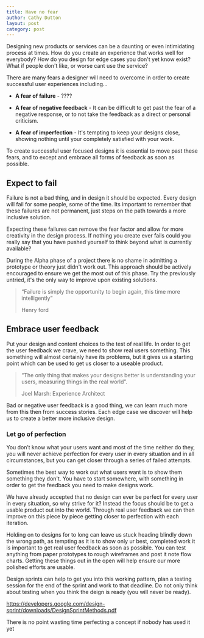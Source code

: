 ```yaml
---
title: Have no fear
author: Cathy Dutton
layout: post
category: post
---
```


Designing new products or services can be a daunting or even intimidating process at times. How do you create an experience that works well for everybody? How do you design for edge cases you don't yet know exist? What if people don't like, or worse cant use the service? 

There are many fears a designer will need to overcome in order to create successful user experiences including...

- <b>A fear of failure</b> - ????

- <b>A fear of negative feedback</b> - It can be difficult to get past the fear of a negative response, or to not take the feedback as a direct or personal criticism.

- <b>A fear of imperfection</b> - It's tempting to keep your designs close, showing nothing until your completely satisfied with your work.

To create successful user focused designs it is essential to move past these fears, and to except and embrace all forms of feedback as soon as possible.

## Expect to fail

Failure is not a bad thing, and in design it should be expected. Every design will fail for some people, some of the time. Its important to remember that these failures are not permanent, just steps on the path towards a more inclusive solution. 

Expecting these failures can remove the fear factor and allow for more creativity in the design process. If nothing you create ever fails could you really say that you have pushed yourself to think beyond what is currently available?

During the Alpha phase of a project there is no shame in admitting a prototype or theory just didn't work out. This approach should be actively encouraged to ensure we get the most out of this phase. Try the previously untried, it's the only way to improve upon existing solutions.

<blockquote>
“Failure is simply the opportunity to begin again, this time more intelligently”

 <p class="quote-name">Henry ford</p>
</blockquote>

## Embrace user feedback

Put your design and content choices to the test of real life. In order to get the user feedback we crave, we need to show real users something. This something will almost certainly have its problems, but it gives us a starting point which can be used to get us closer to a useable product.

<blockquote>
“The only thing that makes your designs better is understanding your users, measuring things in the real world”.

 <p class="quote-name">Joel Marsh: Experience Architect</p>
</blockquote>

Bad or negative user feedback is a good thing, we can learn much more from this then from success stories. Each edge case we discover will help us to create a better more inclusive design.


### Let go of perfection

You don’t know what your users want and most of the time neither do they, you will never achieve perfection for every user in every situation and in all circumstances, but you can get closer through a series of failed attempts. 

Sometimes the best way to work out what users want is to show them something they don't. You have to start somewhere, with something in order to get the feedback you need to make designs work.

We have already accepted that no design can ever be perfect for every user in every situation, so why strive for it? Instead the focus should be to get a usable product out into the world. Through real user feedback we can then improve on this piece by piece getting closer to perfection with each iteration.

Holding on to designs for to long can leave us stuck heading blindly down the wrong path, as tempting as it is to show only ur best, completed work it is important to get real user feedback as soon as possible. You can test anything from paper prototypes to rough wireframes and post it note flow charts. Getting these things out in the open will help ensure our more polished efforts are usable.

Design sprints can help to get you into this working pattern, plan a testing session for the end of the sprint and work to that deadline. Do not only think about testing when you think the deign is ready (you will never be ready).

https://developers.google.com/design-sprint/downloads/DesignSprintMethods.pdf

There is no point wasting time perfecting a concept if nobody has used it yet

